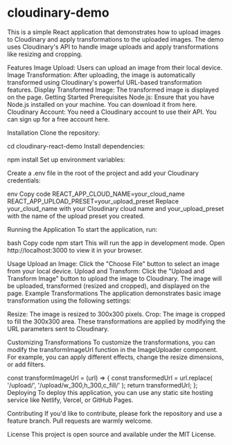 # cloudinary-demo
This is a simple React application that demonstrates how to upload images to Cloudinary and apply transformations to the uploaded images. The demo uses Cloudinary's API to handle image uploads and apply transformations like resizing and cropping.

Features
Image Upload: Users can upload an image from their local device.
Image Transformation: After uploading, the image is automatically transformed using Cloudinary's powerful URL-based transformation features.
Display Transformed Image: The transformed image is displayed on the page.
Getting Started
Prerequisites
Node.js: Ensure that you have Node.js installed on your machine. You can download it from here.
Cloudinary Account: You need a Cloudinary account to use their API. You can sign up for a free account here.

Installation
Clone the repository:

cd cloudinary-react-demo
Install dependencies:

npm install
Set up environment variables:

Create a .env file in the root of the project and add your Cloudinary credentials:

env
Copy code
REACT_APP_CLOUD_NAME=your_cloud_name
REACT_APP_UPLOAD_PRESET=your_upload_preset
Replace your_cloud_name with your Cloudinary cloud name and your_upload_preset with the name of the upload preset you created.

Running the Application
To start the application, run:

bash
Copy code
npm start
This will run the app in development mode. Open http://localhost:3000 to view it in your browser.

Usage
Upload an Image: Click the "Choose File" button to select an image from your local device.
Upload and Transform: Click the "Upload and Transform Image" button to upload the image to Cloudinary. The image will be uploaded, transformed (resized and cropped), and displayed on the page.
Example Transformations
The application demonstrates basic image transformation using the following settings:

Resize: The image is resized to 300x300 pixels.
Crop: The image is cropped to fill the 300x300 area.
These transformations are applied by modifying the URL parameters sent to Cloudinary.

Customizing Transformations
To customize the transformations, you can modify the transformImageUrl function in the ImageUploader component. For example, you can apply different effects, change the resize dimensions, or add filters.

const transformImageUrl = (url) => {
  const transformedUrl = url.replace(
    '/upload/',
    '/upload/w_300,h_300,c_fill/'
  );
  return transformedUrl;
};
Deploying
To deploy this application, you can use any static site hosting service like Netlify, Vercel, or GitHub Pages.

Contributing
If you'd like to contribute, please fork the repository and use a feature branch. Pull requests are warmly welcome.

License
This project is open source and available under the MIT License.
